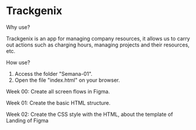 # Trackgenix

Why use?

Trackgenix is ​​an app for managing company resources, it allows us to carry out actions such as charging hours, managing projects and their resources, etc.

How use?

1. Access the folder "Semana-01".
2. Open the file "index.html" on your browser.



Week 00: Create all screen flows in Figma. 

Week 01: Create the basic HTML structure.

Week 02: Create the CSS style with the HTML, about the template of Landing of Figma




















